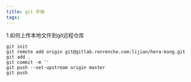 ```yaml
---
title: git 手册
tags:
---
```


1.如何上传本地文件到git远程仓库
```
git init 
git remote add origin git@gitlab.renrenche.com:lijian/hera-kong.git
git add .
git commit -m ''
git push --set-upstream origin master
git push
```